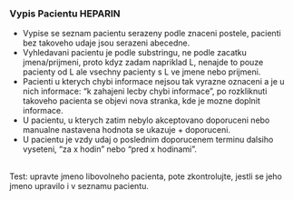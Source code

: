 ### Vypis Pacientu HEPARIN
- Vypise se seznam pacientu serazeny podle znaceni postele, pacienti bez takoveho udaje jsou serazeni abecedne.
- Vyhledavani pacientu je podle substringu, ne podle zacatku jmena/prijmeni, proto kdyz zadam napriklad L, nenajde to pouze pacienty od L ale vsechny pacienty s L ve jmene nebo prijmeni.
- Pacienti u kterych chybi informace nejsou tak vyrazne oznaceni a je u nich informace: “k zahajeni lecby chybi informace”, po rozkliknuti takoveho pacienta se objevi nova stranka, kde je mozne doplnit informace.
- U pacientu, u kterych zatim nebylo akceptovano doporuceni nebo manualne nastavena hodnota se ukazuje + doporuceni.
- U pacientu je vzdy udaj o poslednim doporucenem terminu dalsiho vyseteni, “za x hodin” nebo “pred x hodinami”.
<br/>
Test: upravte jmeno libovolneho pacienta, pote zkontrolujte, jestli se jeho jmeno upravilo i v seznamu pacientu.
